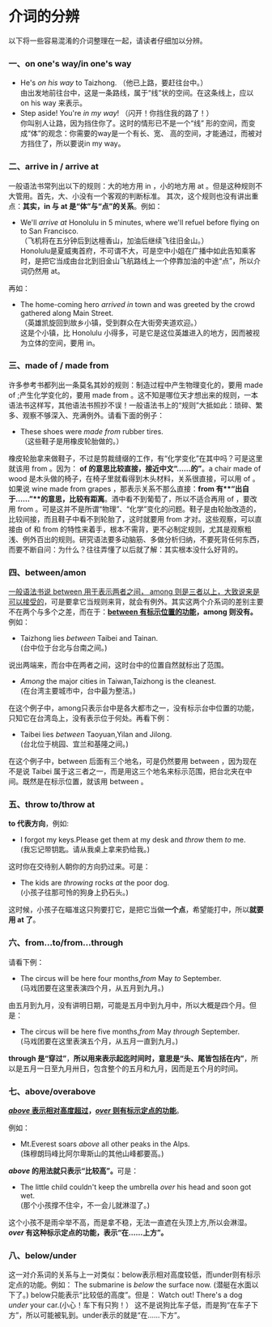 # 介词的分辨

以下将一些容易混淆的介词整理在一起，请读者仔细加以分辨。

### 一、on one's way/in one's way


- He's <em>on his way</em> to Taizhong. （他已上路，要赶往台中。）  
由出发地前往台中，这是一条路线，属于“线”状的空间。在这条线上，应以 on his way 来表示。  
- Step aside! You're <em>in my way</em>! （闪开！你挡住我的路了！）  
你叫别人让路，因为挡住你了。这时的情形已不是一个“线” 形的空间，而变成“体”的观念：你需要的way是一个有长、宽、 高的空间，才能通过，而被对方挡住了，所以要说in my way。  

### 二、arrive in / arrive at


一般语法书常列出以下的规则：大的地方用 in ，小的地方用 at 。但是这种规则不大管用。首先，大、小没有一个客观的判断标准。 其次，这个规则也没有讲出重点：**其实，in 与 at 是“体”与“点”的关系**。例如：  
- We'll <em>arrive at</em> Honolulu in 5 minutes, where we'll refuel before flying on to San Francisco.  
（飞机将在五分钟后到达檀香山，加油后继续飞往旧金山。）  
Honolulu是夏威夷首府，不可谓不大，可是空中小姐在广播中如此告知乘客时，是把它当成由台北到旧金山飞航路线上一个停靠加油的中途“点”，所以介词仍然用 at。  

再如：  

- The home-coming hero <em>arrived in</em> town and was greeted by the crowd gathered along Main Street.  
（英雄凯旋回到故乡小镇，受到群众在大街旁夹道欢迎。）    
这是个小镇，比 Honolulu 小得多，可是它是这位英雄进入的地方，因而被视为立体的空间，要用 in。  

### 三、made of / made from


许多参考书都列出一条莫名其妙的规则：制造过程中产生物理变化的，要用 made of ;产生化学变化的，要用 made from 。这不知是哪位天才想出来的规则，一本语法书这样写，其他语法书照抄不误！一般语法书上的“规则”大抵如此：琐碎、繁多、观察不够深入、充满例外。请看下面的例子： 

- These shoes were <em>made from</em> rubber tires.  
（这些鞋子是用橡皮轮胎做的。）  

橡皮轮胎拿来做鞋子，不过是剪裁缝缀的工作，有“化学变化”在其中吗？可是这里就该用 from 。因为： <b>**of** 的意思**比较直接**，接近**中文“……的**”</b>。a chair made of wood  是木头做的椅子，在椅子里就看得到木头材料，关系很直接，可以用 of 。如果说 wine made from grapes ，那表示关系不那么直接：<b>**from** 有**“出自于……”**的意思，比较有距离</b>。酒中看不到葡萄了，所以不适合再用 of ，要改用  from 。可是这并不是所谓“物理”、“化学”变化的问题。鞋子是由轮胎改造的，比较间接，而且鞋子中看不到轮胎了，这时就要用 from 才对。这些观察，可以直接由 of 和 from 的特性来着手，根本不需背，更不必制定规则，尤其是观察粗浅、例外百出的规则。研究语法要多动脑筋、多做分析归纳，不要死背任何东西，而要不断自问：为什么？往往弄懂了以后就了解：其实根本没什么好背的。

### 四、between/amon


<u>一般语法书说 between 用于表示两者之间， among 则是三者以上，大致说来是可以接受的</u>，可是要拿它当规则来背，就会有例外。其实这两个介系词的差别主要不在两个与多个之差，而在于：<b><u>**between** 有标示位置的功能</u>，**among** 则没有。</b>例如：  
- Taizhong lies <em>between</em> Taibei and Tainan.  
(台中位于台北与台南之间。)   

说出两端来，而台中在两者之间，这时台中的位置自然就标出了范围。  
- <em>Among</em> the major cities in Taiwan,Taizhong is the cleanest.  
(在台湾主要城市中，台中最为整洁。)  

在这个例子中，among只表示台中是各大都市之一，没有标示台中位置的功能，只知它在台湾岛上，没有表示位于何处。再看下例：  
- Taibei lies <em>between</em> Taoyuan,Yilan and Jilong.  
(台北位于桃园、宜兰和基隆之间。)  

在这个例子中，between 后面有三个地名，可是仍然要用 between ，因为现在不是说 Taibei 属于这三者之一，而是用这三个地名来标示范围，把台北夹在中间。既然是在标示位置，就该用  between 。

### 五、throw to/throw at


**to 代表方向**，例如:  
- I forgot my keys.Please get them at my desk and <em>throw</em> them <em>to</em> me.  
(我忘记带钥匙。请从我桌上拿来扔给我。)  

这时你在交待别人朝你的方向扔过来。可是：  
- The kids are <em>throwing</em> rocks <em>at</em> the poor dog.  
(小孩子往那可怜的狗身上扔石头。)  

这时候，小孩子在瞄准这只狗要打它，是把它当做**一个点**，希望能打中，所以**就要用 at 了**。

### 六、from...to/from...through


请看下例：  
- The circus will be here four months,<em>from</em> May <em>to</em> September.  
(马戏团要在这里表演四个月，从五月到九月。)  

由五月到九月，没有讲明日期，可能是五月中到九月中，所以大概是四个月。但是：  
- The circus will be here five months,<em>from</em> May <em>through</em> September.  
(马戏团要在这里表演五个月，从五月一直到九月。)  

**through 是“穿过”**，<b>所以用来表示起迄时间时，意思是“头、尾皆包括在内”</b>，所以是五月一日至九月卅日，包含整个的五月和九月，因而是五个月的时间。

### 七、above/overabove


<b><u><em>above</em> 表示相对高度超过</u>，<u><em>over</em> 则有标示定点的功能</u></b>。

例如：  
- Mt.Everest soars <em>above</em> all other peaks in the Alps.  
(珠穆朗玛峰比阿尔卑斯山的其他山峰都要高。)  

<b><em>above</em> 的用法就只表示“比较高”。</b>可是：  
- The little child couldn't keep the umbrella <em>over</em> his head and soon got wet.  
(那个小孩撑不住伞，不一会儿就淋湿了。)  

这个小孩不是雨伞举不高，而是拿不稳，无法一直遮在头顶上方,所以会淋湿。 <b><em>over</em> 有这种标示定点的功能，表示“在……上方”。</b>  

### 八、below/under


这一对介系词的关系与上一对类似：below表示相对高度较低，而under则有标示定点的功能。例如：
The submarine is <em>below</em> the surface now.
(潜艇在水面以下了。)
below只能表示“比较低的高度”。但是：
Watch out! There's a dog <em>under</em> your car.(小心！车下有只狗！）
这不是说狗比车子低，而是狗“在车子下方”，所以可能被轧到。under表示的就是“在……下方”。